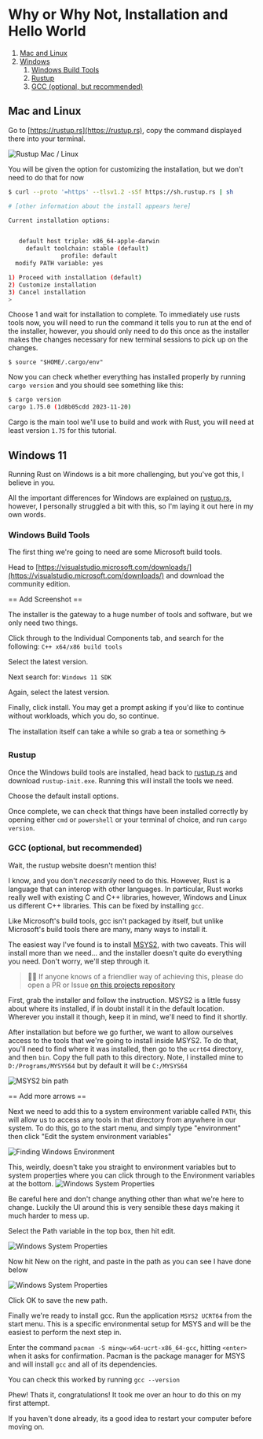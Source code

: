 Why or Why Not, Installation and Hello World
============================================

1. [Mac and Linux](#mac-and-linux)
2. [Windows](#windows)
   1. [Windows Build Tools](#windows-build-tools)
   2. [Rustup](#rustup)
   3. [GCC (optional, but recommended)](#gcc-optional-but-recommended)

Mac and Linux
-------------

Go to [https://rustup.rs](https://rustup.rs), copy the command displayed there into your terminal.

![Rustup Mac / Linux](images/rustup-mac.png)

You will be given the option for customizing the installation, but we don't need to do that for now

```sh
$ curl --proto '=https' --tlsv1.2 -sSf https://sh.rustup.rs | sh

# [other information about the install appears here]

Current installation options:


   default host triple: x86_64-apple-darwin
     default toolchain: stable (default)
               profile: default
  modify PATH variable: yes

1) Proceed with installation (default)
2) Customize installation
3) Cancel installation
>
```

Choose 1 and wait for installation to complete. To immediately use rusts tools now, you will need to run the command it
tells you to run at the end of the installer, however, you should only need to do this once as the installer makes the
changes necessary for new terminal sessions to pick up on the changes.

```shell
$ source "$HOME/.cargo/env"
```

Now you can check whether everything has installed properly by running `cargo version` and you should see something
like this:

```sh
$ cargo version
cargo 1.75.0 (1d8b05cdd 2023-11-20)
```

Cargo is the main tool we'll use to build and work with Rust, you will need at least version `1.75` for this tutorial.

Windows 11
----------

Running Rust on Windows is a bit more challenging, but you've got this, I believe in you.

All the important differences for Windows are explained on [rustup.rs](https://rustup.rs), however, I personally
struggled a bit with this, so I'm laying it out here in my own words.

### Windows Build Tools

The first thing we're going to need are some Microsoft build tools. 

Head to [https://visualstudio.microsoft.com/downloads/](https://visualstudio.microsoft.com/downloads/) and download the 
community edition.

== Add Screenshot ==

The installer is the gateway to a huge number of tools and software, but we only need two things.

Click through to the Individual Components tab, and search for the following: `C++ x64/x86 build tools`

Select the latest version.

Next search for: `Windows 11 SDK`

Again, select the latest version.

Finally, click install. You may get a prompt asking if you'd like to continue without workloads, which you do,
so continue.

The installation itself can take a while so grab a tea or something ☕

### Rustup

Once the Windows build tools are installed, head back to [rustup.rs](https://rustup.rs) and download `rustup-init.exe`.
Running this will install the tools we need.

Choose the default install options.

Once complete, we can check that things have been installed correctly by opening either `cmd` or `powershell` or your
terminal of choice, and run `cargo version`.

### GCC (optional, but recommended)

Wait, the rustup website doesn't mention this!

I know, and you don't _necessarily_ need to do this. However, Rust is a language that can interop with other languages.
In particular, Rust works really well with existing C and C++ libraries, however, Windows and Linux us different C++
libraries. This can be fixed by installing `gcc`.

Like Microsoft's build tools, gcc isn't packaged by itself, but unlike Microsoft's build tools there are many, many ways
to install it.

The easiest way I've found is to install [MSYS2](https://www.msys2.org/), with two caveats. This will install more than
we need... and the installer doesn't quite do everything you need. Don't worry, we'll step through it.

> 🙏🏻 If anyone knows of a friendlier way of achieving this, please do open a PR or Issue 
> [on this projects repository](https://github.com/Gisleburt/idiomatic-rust-in-simple-steps)

First, grab the installer and follow the instruction. MSYS2 is a little fussy about where its installed, if in doubt
install it in the default location. Wherever you install it though, keep it in mind, we'll need to find it shortly.

After installation but before we go further, we want to allow ourselves access to the tools that we're going to install
inside MSYS2. To do that, you'll need to find where it was installed, then go to the `ucrt64` directory, and then `bin`.
Copy the full path to this directory. Note, I installed mine to `D:/Programs/MYSYS64` but by default it will be `C:/MYSYS64`

![MSYS2 bin path](./images/windows-msys2-bin.png)

== Add more arrows ==

Next we need to add this to a system environment variable called `PATH`, this will allow us to access any tools in that
directory from anywhere in our system. To do this, go to the start menu, and simply type "environment" then click
"Edit the system environment variables"

![Finding Windows Environment](./images/windows-environment.png)

This, weirdly, doesn't take you straight to environment variables but to system properties where you can click through
to the Environment variables at the bottom.
![Windows System Properties](./images/windows-system-properties.png)

<div class="warning">
Be careful here and don't change anything other than what we're here to change. Luckily the UI around this is very
sensible these days making it much harder to mess up.
</div>

Select the Path variable in the top box, then hit edit.

![Windows System Properties](./images/windows-environment-variables.png)

Now hit New on the right, and paste in the path as you can see I have done below

![Windows System Properties](./images/windows-edit-environment-variables.png)

Click OK to save the new path.

Finally we're ready to install gcc. Run the application `MSYS2 UCRT64` from the start menu. This is a specific
environmental setup for MSYS and will be the easiest to perform the next step in.

Enter the command `pacman -S mingw-w64-ucrt-x86_64-gcc`, hitting `<enter>` when it asks for confirmation. Pacman is the
package manager for MSYS and will install `gcc` and all of its dependencies.

You can check this worked by running `gcc --version`

Phew! Thats it, congratulations! It took me over an hour to do this on my first attempt.

If you haven't done already, its a good idea to restart your computer before moving on.
